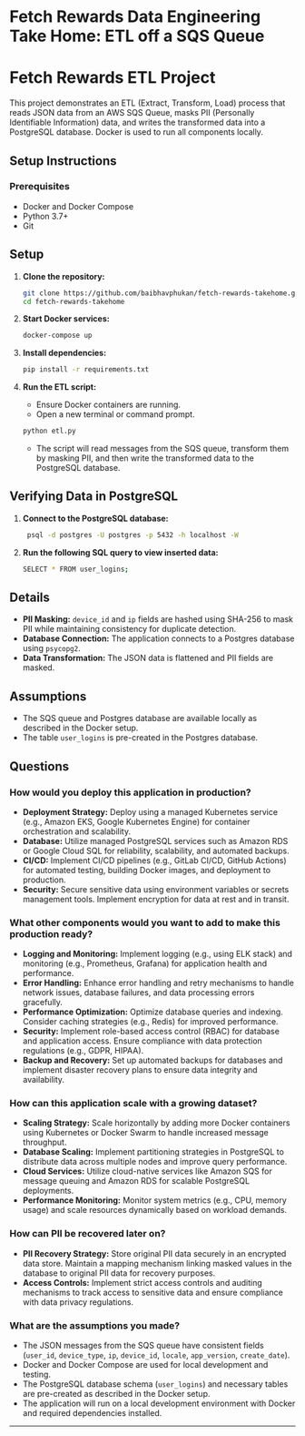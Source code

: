 # Fetch Rewards Data Engineering Take Home: ETL off a SQS Queue

# Fetch Rewards ETL Project

This project demonstrates an ETL (Extract, Transform, Load) process that reads JSON data from an AWS SQS Queue, masks PII (Personally Identifiable Information) data, and writes the transformed data into a PostgreSQL database. Docker is used to run all components locally.

## Setup Instructions

### Prerequisites

- Docker and Docker Compose
- Python 3.7+
- Git

## Setup

1. **Clone the repository:**
    ```sh
    git clone https://github.com/baibhavphukan/fetch-rewards-takehome.git
    cd fetch-rewards-takehome
    ```

2. **Start Docker services:**
    ```sh
    docker-compose up
    ```

3. **Install dependencies:**
    ```sh
    pip install -r requirements.txt
    ```

4. **Run the ETL script:**
   - Ensure Docker containers are running.
   - Open a new terminal or command prompt.
     
    ```sh
    python etl.py
    ```
    - The script will read messages from the SQS queue, transform them by masking PII, and then write the transformed data 
      to the PostgreSQL database.
      
## Verifying Data in PostgreSQL

1. **Connect to the PostgreSQL database:**
   ```sh
    psql -d postgres -U postgres -p 5432 -h localhost -W
    ```
2. **Run the following SQL query to view inserted data:**
   ```sh
   SELECT * FROM user_logins;
   ```
   

## Details

- **PII Masking:** `device_id` and `ip` fields are hashed using SHA-256 to mask PII while maintaining consistency for duplicate detection.
- **Database Connection:** The application connects to a Postgres database using `psycopg2`.
- **Data Transformation:** The JSON data is flattened and PII fields are masked.

## Assumptions
- The SQS queue and Postgres database are available locally as described in the Docker setup.
- The table `user_logins` is pre-created in the Postgres database.

## Questions

### How would you deploy this application in production?

- **Deployment Strategy:** Deploy using a managed Kubernetes service (e.g., Amazon EKS, Google Kubernetes Engine) for container orchestration and scalability.
- **Database:** Utilize managed PostgreSQL services such as Amazon RDS or Google Cloud SQL for reliability, scalability, and automated backups.
- **CI/CD:** Implement CI/CD pipelines (e.g., GitLab CI/CD, GitHub Actions) for automated testing, building Docker images, and deployment to production.
- **Security:** Secure sensitive data using environment variables or secrets management tools. Implement encryption for data at rest and in transit.

### What other components would you want to add to make this production ready?

- **Logging and Monitoring:** Implement logging (e.g., using ELK stack) and monitoring (e.g., Prometheus, Grafana) for application health and performance.
- **Error Handling:** Enhance error handling and retry mechanisms to handle network issues, database failures, and data processing errors gracefully.
- **Performance Optimization:** Optimize database queries and indexing. Consider caching strategies (e.g., Redis) for improved performance.
- **Security:** Implement role-based access control (RBAC) for database and application access. Ensure compliance with data protection regulations (e.g., GDPR, HIPAA).
- **Backup and Recovery:** Set up automated backups for databases and implement disaster recovery plans to ensure data integrity and availability.

### How can this application scale with a growing dataset?

- **Scaling Strategy:** Scale horizontally by adding more Docker containers using Kubernetes or Docker Swarm to handle increased message throughput.
- **Database Scaling:** Implement partitioning strategies in PostgreSQL to distribute data across multiple nodes and improve query performance.
- **Cloud Services:** Utilize cloud-native services like Amazon SQS for message queuing and Amazon RDS for scalable PostgreSQL deployments.
- **Performance Monitoring:** Monitor system metrics (e.g., CPU, memory usage) and scale resources dynamically based on workload demands.

### How can PII be recovered later on?

- **PII Recovery Strategy:** Store original PII data securely in an encrypted data store. Maintain a mapping mechanism linking masked values in the database to original PII data for recovery purposes.
- **Access Controls:** Implement strict access controls and auditing mechanisms to track access to sensitive data and ensure compliance with data privacy regulations.

### What are the assumptions you made?

- The JSON messages from the SQS queue have consistent fields (`user_id`, `device_type`, `ip`, `device_id`, `locale`, `app_version`, `create_date`).
- Docker and Docker Compose are used for local development and testing.
- The PostgreSQL database schema (`user_logins`) and necessary tables are pre-created as described in the Docker setup.
- The application will run on a local development environment with Docker and required dependencies installed.

---




